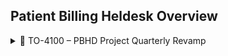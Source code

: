 ## Patient Billing Heldesk Overview
<details>
<summary>📁 TO-4100 – PBHD Project Quarterly Revamp</summary>

📌 **Overview**  
Revamped the PBHD board to improve regional routing and dashboard insights for Patient Billing Help Desk.

📅 Start Date: June 13, 2025  
📅 Completion Date: July 26, 2025  
🎯 Project Status: ✅ Completed

🔹 **Actions Taken**
- Created Tier 1 & 2 roles.
- Built automation to assign labels by region.
- Labeled 7,000+ historical tickets via automation.

📊 **Improvements**
| Feature                   | Result                              |
|--------------------------|--------------------------------------|
| Region Queues            | 🟢 Created North, South, East, West  |
| Role-Based Labels        | 🟢 Implemented                      |
| Dashboards               | 🟢 Updated for team metrics         |

📂 [PBHD Documentation](https://docs.google.com/document/d/1Otp7E7FUJbfnzsY7QUKLHDWrecIu0BdDCZP26kfDnAA) 
📂 [Link to ticket](https://docs.google.com/document/d/1Otp7E7FUJbfnzsY7QUKLHDWrecIu0BdDCZP26kfDnAA) 
</details>
